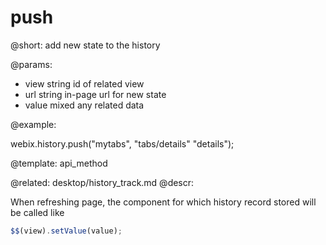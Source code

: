 push
=============


@short: add new state to the history
	

@params:
- view	string	id of related view 
- url	string	in-page url for new state
- value		mixed		any related data	

@example:

webix.history.push("mytabs", "tabs/details" "details");

@template:	api_method

@related:
	desktop/history_track.md
@descr:


When refreshing page, the component for which history record stored will be called like

~~~js
$$(view).setValue(value);
~~~